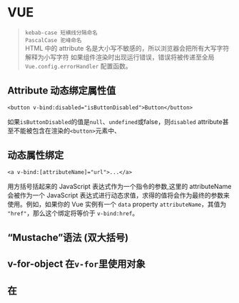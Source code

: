 # VUE
>   `kebab-case 短横线分隔命名`   
>   `PascalCase 驼峰命名`   
>   HTML 中的 attribute 名是大小写不敏感的，所以浏览器会把所有大写字符解释为小写字符
>   如果组件渲染时出现运行错误，错误将被传递至全局 ` Vue.config.errorHandler ` 配置函数。
## Attribute 动态绑定属性值
```
<button v-bind:disabled="isButtonDisabled">Button</button>
```
如果`isButtonDisabled`的值是`null`、`undefined`或false，则`disabled` attribute甚至不能被包含在渲染的`<button>`元素中、

## 动态属性绑定
```
<a v-bind:[attributeName]="url">...</a>
```
用方括号括起来的 JavaScript 表达式作为一个指令的参数,这里的 attributeName 会被作为一个 JavaScript 表达式进行动态求值，求得的值将会作为最终的参数来使用。例如，如果你的 Vue 实例有一个 `data` property `attributeName`，其值为 `"href"`，那么这个绑定将等价于 `v-bind:href`。

## “Mustache”语法 (双大括号) 

## v-for-object 在`v-for`里使用对象

## 在<template>上使用 `v-for`来渲染一段包含多个元素的内容

## v-for 与 v-if 一同使用
`v-for` 的优先级比 `v-if` 更高

## v-model
* `text` 和 `textarea` 元素使用 `value` property 和 `input` 事件;
* `checkbox` 和 `radio` 使用 `checked` property 和 `change` 事件;
* `select` 字段将 `value` 作为 prop 并将 `change` 作为事件;
```
    <input v-model="searchText">
等价于：
    <input
    v-bind:value="searchText"
    v-on:input="searchText = $event.target.value"
    >
```

** 复选框 **
```
 <input type="checkbox" v-model="toggle" true-value="yes" false-value="no">  
 // 当选中
 vm.toggle === 'yes';
 // 当没有选中时
 vm.toggle === 'no'
```
** 修饰符 **
* .lazy
* .number   将输入的值转为数值类型（例如字符串转为数值）
* .trim     过滤用户输入的首尾空白字符

## 组件

### 通过prop 像子组件传递数据
props: []
1. 数组语法
```
props: ['size', 'myMessage']  //不限数据的类型
```
2. 对象语法
```
props: {
    iconClass: {
        type: String,
        required: true
    },
    className: {
        type: Array,
        default: () => {}, //数组的默认值，必须这样写 | 对象或数组默认值必须从一个工厂函数获取
        validator: function(value){     //验证函数
            // 这个值必须匹配下列字符串中的一个
            return ['success', 'warning', 'danger'].indexOf(value) !== -1
        }
    }
}
```
### 监听子组件事件
子组件可以通过调用内建的 `$emit` 方法并传出事件名称
父级组件接受到事件后可以根据传出的事件名称调用调用响应的事件函数
从组件中传出一个值$emit('enlarge-txt', $event) 通过$event获得值
### 在模块系统中局部注册
```
    import ComponentA from './ComponentA'
    import ComponentC from './ComponentC'
    export default{
        components: {
            ComponentA,
            ComponentC
        }
    }
    可以使用了组件ComponentA、组件ComponentC
```
### 基础组件的自动化全局注册 ???
`require.context`

## prop传入一个对象的所有 property
>v-bind中没有参数，而组件中的props需要声明对象的每个属性     
>v-bind后跟随参数todo，组件中的props需要声明该参数，组件变可以通过todo来访问对象的属性   
*** 每次父级组件发生变更时，子组件中所有的 prop 都将会刷新为最新的值。这意味着你不应该在一个子组件内部改变 prop ***

## prop 验证
* 类型检查
* 多种可能检查
* 必填的字符串
* 带有默认值的对象
* 自定义验证函数
```
propF: {
    validator: function(value){
        //这个值必须匹配下列字符串中的一个
        return ['success', 'warning', 'danger'].indexOf(value) !== -1
    }
}
```
>当prop验证失败会在控制台产生警告

### 非Prop的Attribute

## 自定义组件的v-model

## 组件插槽
* <slot><slot>
* 具名插槽
```
<slot name="header"><slot>
html: <template v-slot:header></template>
```
* 作用域插槽
* 动态插槽
* 具名插槽的缩写
以 ` # ` 代替 ` v-slot: `
```
    <template #header></template>
```

## 异步加载组件
```
Vue.component('async-webpack-example', function(resolve){
    // 异步请求
    resolve()
    reject()
})
```
## 访问父级组件实例
` vm.$parent `
## 访问子组件或子元素
```
<base-input ref="usernameInput"></base-input>
this.$refs.usernameInput
```
## 过滤器
```
filters: {
    capitalize: function(value){
        if(!value) return ''
        value = value.toString();
        return value.charAt(0).toUpperCase() + value.slice(1)
    }
}
```
或者在创建Vue实例之前全局定义过滤器：
```
Vue.filter('capitalize', function(value){
    if(!value) return ''
    value = value.toString()
    return value.charAt(0).toUpperCase() + value.slice(1)
})
```
当全局过滤器和局部过滤器重名时，会采用局部过滤器。
** 过滤器可以接受参数 **
```
    {{ message | filterA('arg1', arg2) }}
```
## 安全
** 永远不要将不可信任的内容作为模板内容使用 **
```
    new Vue({
        el: '#app',
        template: `<div>` + userProvidedString + `</div>`  //永远不要这样做
    })
```
# Vue 响应式原理
**shim可以将新的API引入到旧的环境中，而且仅靠就环境中已有的手段实现**
**向嵌套对象添加响应式property**
```
Vue.set(object, propertyName, value) 
```
**vm.$set(object, propertyName, value) 是全局 ` Vue.set ` 方法的别名**

**数组的变动**
```
    var vm = new Vue({
    data: {
        items: ['a', 'b', 'c']
    }
    })
    vm.items[1] = 'x' // 不是响应性的
    vm.items.length = 2 // 不是响应性的
```
实现响应式
```
Vue.set(vm.items, indexOfItem, newValue)
```
```
vm.items.splice(indexOfItem, 1, newValue)
```
解决length问题
```
vm.item.splice(newLength)
```
**由于Vue不允许动态添加根级响应式属性，所以必须在初始化实例前声明所有根级响应式的属性，哪怕是一个空值**

## 响应式更新队列

---------------------------------------------------------
# Vue的全局配置

## devtool
```
Vue.config.devtools = true 开发版
```
## errorHandler
```
Vue.config.errorHandler = function(err, vm, info){
    // handle error
    // `info` 是 Vue 特定的错误信息，比如错误所在的生命周期钩子
    // 只在 2.2.0+ 可用
}
```

## profuctionTip
设置为` false `以阻止vue在启动时生成生产提示

# 全局API
### Vue.extend() 
使用基础 Vue 构造器，创建一个“子类”。参数是一个包含组件选项的对象。
### Vue.nextTick()
### Vue.set()
### Vue.filter()
注册或获取全局过滤器
### Vue.component()
注册或获取全局组件
```
    // 注册组件，传入一个扩展过的构造器
    Vue.component('my-component', Vue.extend({ /* ... */ }))

    // 注册组件，传入一个选项对象 (自动调用 Vue.extend)
    Vue.component('my-component', { /* ... */ })

    // 获取注册的组件 (始终返回构造器)
    var MyComponent = Vue.component('my-component')
```
### Vue.use()
该方法需要在调用 new Vue() 之前被调用。安装插件
### Vue.mixin(mixin)
全局注册一个混入
### Vue.compile(template)
将一个模板字符串编译成 render 函数

# 选项/数据
### methods
**应该使用箭头函数来定义 method 函数** (例如 plus: () => this.a++)。理由是箭头函数绑定了父级作用域的上下文，所以 this 将不会按照期望指向 Vue 实例，this.a 将是 undefined。
### watch
一个对象，键是需要观察的表达式，值是对应回调函数。值也可以是方法名，或者包含选项的对象
```
watch: {
    a：function(){
        <!-- 当a发生改变时 -->
    }
}
```
# 选项/DOM
### el
**在实例挂载之后，元素可以用 vm.$el 访问**
### template

### render
```
new Vue({
  router,
  store,
  //components: { App }  vue1.0的写法
  render: h => h(App)    vue2.0的写法
}).$mount('#app')
```
ES5
```
render: h => h(App)
------------
render: function (createElement) {
    return createElement(
       'h' + this.level,   // tag name 标签名称
       this.$slots.default // 子组件中的阵列
    )
}
```
### renderError

# 选项/生命周期钩子

# 选项/组合
### parent
` this.$parent `访问父实例，子实例被推人` $children `数组中。
### mixins
 
### extends

# 选项/其它
### 



## 特殊变量 $event 可以访问原始的DOM事件
``` 
    v-on:click="function('parameter', $event)"
```

## 事件修饰符 （修饰符可以串联）
* .stop     阻止事件传播（事件冒泡）
* .prevent  阻止事件默认行为
* .capture  
* .self
* .once
* .passive

## 按键修饰符
## 系统修饰符
### 鼠标按钮修饰符

## 方法
* ` Object.assign() `
* ` Vue.extend() `

# 总结
Vue与微信小程序有很多相似的地方，切记不要记混

